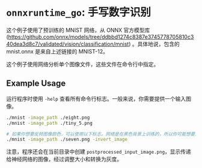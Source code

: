 `onnxruntime_go`: 手写数字识别
===============================

这个例子使用了预训练的 MNIST 网络，从 ONNX 官方模型库(https://github.com/onnx/models/tree/ddbbd1274c8387e3745778705810c340dea3d8c7/validated/vision/classification/mnist) 。具体地说，包含的 mnist.onnx 是来自上述链接的 MNIST-12。

这个例子使用网络分析单个图像文件，这些文件在命令行中指定。

Example Usage
-------------

运行程序时使用 `-help` 查看所有命令行标志。一般来说，你需要提供一个输入图像。

```bash
./mnist -image_path ./eight.png
./mnist -image_path ./tiny_5.png

# 如果你想要反转图像颜色，可以使用以下标志。网络是在黑色背景上训练的，所以你可能想要反转白色背景的图像。
./mnist -image_path ./seven.png -invert_image
```

注意，程序还会在当前目录中创建 `postprocessed_input_image.png`，显示传递给神经网络的图像，经过调整大小和转换为灰度。
